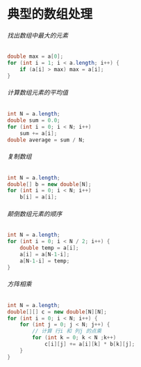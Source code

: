 # 典型的数组处理

###### 找出数组中最大的元素

```java
double max = a[0];
for (int i = 1; i < a.length; i++) {
    if (a[i] > max) max = a[i];
}
```

###### 计算数组元素的平均值

```java
int N = a.length;
double sum = 0.0;
for (int i = 0; i < N; i++)
    sum += a[i];
double average = sum / N;
```

###### 复制数组

```java
int N = a.length;
double[] b = new double[N];
for (int i = 0; i < N; i++)
    b[i] = a[i];
```

###### 颠倒数组元素的顺序

```java
int N = a.length;
for (int i = 0; i < N / 2; i++) {
    double temp = a[i];
    a[i] = a[N-1-i];
    a[N-1-i] = temp;
}
```

###### 方阵相乘

```java
int N = a.length;
double[][] c = new double[N][N];
for (int i = 0; i < N; i++) {
    for (int j = 0; j < N; j++) {
        // 计算 行i 和 列j 的点乘
        for (int k = 0; k < N ;k++) 
            c[i][j] += a[i][k] * b[k][j];
    }
}
```

